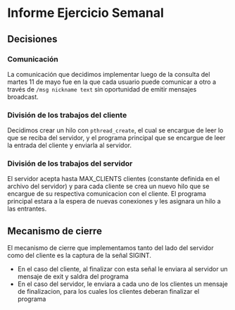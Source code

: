 # Informe Ejercicio Semanal

## Decisiones

### Comunicación

La comunicación que decidimos implementar luego de la consulta del martes 11 de mayo fue en la que cada usuario puede comunicar a otro a través de
`/msg nickname text` sin oportunidad de emitir mensajes broadcast.

### División de los trabajos del cliente

Decidimos crear un hilo con `pthread_create`, el cual se encargue de leer lo que se reciba del servidor, y el programa principal que se encargue de leer la entrada del cliente y enviarla al servidor.

### División de los trabajos del servidor

El servidor acepta hasta MAX_CLIENTS clientes (constante definida en el archivo del servidor) y para cada cliente se crea un nuevo hilo que se encargue de su respectiva comunicacion con el cliente. El programa principal estara a la espera de nuevas conexiones y les asignara un hilo a las entrantes.

## Mecanismo de cierre

El mecanismo de cierre que implementamos tanto del lado del servidor como del cliente es la captura de la señal SIGINT.

 - En el caso del cliente, al finalizar con esta señal le enviara al servidor un mensaje de exit y saldra del programa
 - En el caso del servidor, le enviara a cada uno de los clientes un mensaje de finalizacion, para los cuales los clientes deberan finalizar el programa


